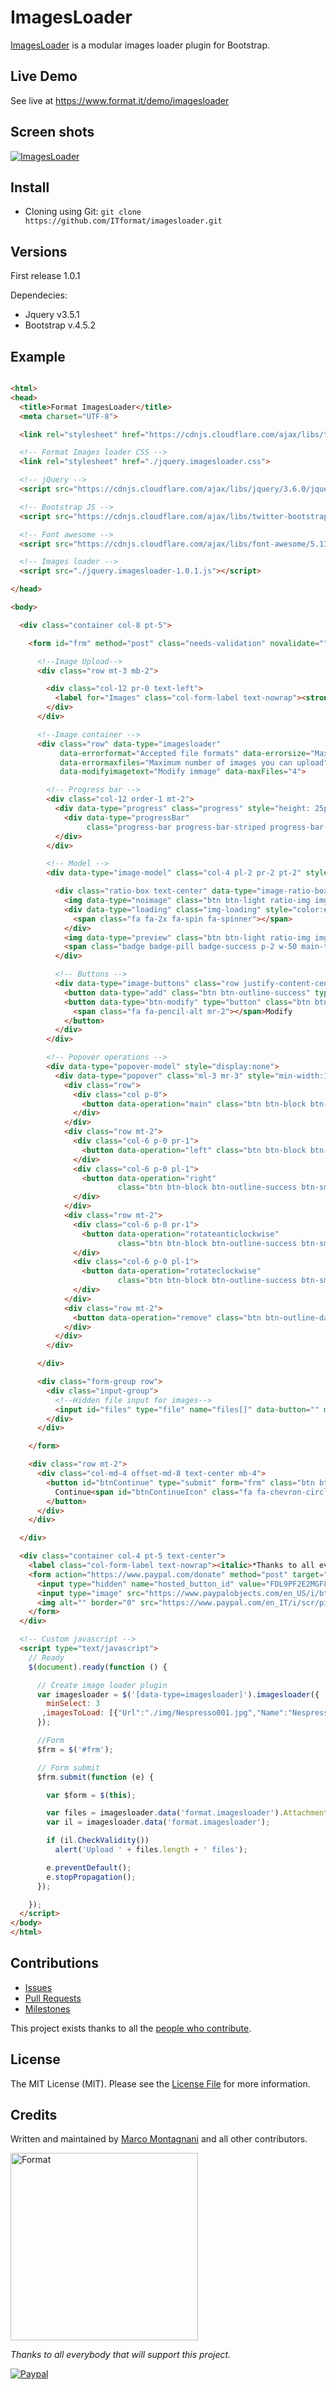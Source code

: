 # ImagesLoader

<!--version-->

[ImagesLoader](https://github.com/itformat/imagesloader/) is a modular images loader plugin for Bootstrap.

## Live Demo
See live at https://www.format.it/demo/imagesloader

## Screen shots
<a href="https://www.format.it/demo/imagesloader">
  <img alt="ImagesLoader" src="https://www.format.it/demo/imagesloader/screenshots/0001.png" />
</a>

## Install
- Cloning using Git: `git clone https://github.com/ITformat/imagesloader.git`

## Versions

First release 1.0.1

Dependecies:
  - Jquery v3.5.1
  - Bootstrap v.4.5.2

## Example

```html

<html>
<head>
  <title>Format ImagesLoader</title>
  <meta charset="UTF-8">

  <link rel="stylesheet" href="https://cdnjs.cloudflare.com/ajax/libs/twitter-bootstrap/4.6.0/css/bootstrap.min.css" crossorigin="anonymous">

  <!-- Format Images loader CSS -->
  <link rel="stylesheet" href="./jquery.imagesloader.css">

  <!-- jQuery -->
  <script src="https://cdnjs.cloudflare.com/ajax/libs/jquery/3.6.0/jquery.min.js" crossorigin="anonymous"></script>

  <!-- Bootstrap JS -->
  <script src="https://cdnjs.cloudflare.com/ajax/libs/twitter-bootstrap/4.6.0/js/bootstrap.bundle.min.js" crossorigin="anonymous"></script>

  <!-- Font awesome -->
  <script src="https://cdnjs.cloudflare.com/ajax/libs/font-awesome/5.13.1/js/all.min.js" crossorigin="anonymous"></script>

  <!-- Images loader -->
  <script src="./jquery.imagesloader-1.0.1.js"></script>

</head>

<body>

  <div class="container col-8 pt-5">

    <form id="frm" method="post" class="needs-validation" novalidate="">

      <!--Image Upload-->
      <div class="row mt-3 mb-2">

        <div class="col-12 pr-0 text-left">
          <label for="Images" class="col-form-label text-nowrap"><strong>Images loader</strong></label>
        </div>
      </div>

      <!--Image container -->
      <div class="row" data-type="imagesloader" 
           data-errorformat="Accepted file formats" data-errorsize="Maximum size accepted" data-errorduplicate="File already loaded" 
           data-errormaxfiles="Maximum number of images you can upload" data-errorminfiles="Minimum number of images to upload" 
           data-modifyimagetext="Modify immage" data-maxFiles="4">

        <!-- Progress bar -->
        <div class="col-12 order-1 mt-2">
          <div data-type="progress" class="progress" style="height: 25px; display:none;">
            <div data-type="progressBar" 
                 class="progress-bar progress-bar-striped progress-bar-animated bg-success" role="progressbar" style="width: 100%;">Load in progress...</div>
          </div>
        </div>

        <!-- Model -->
        <div data-type="image-model" class="col-4 pl-2 pr-2 pt-2" style="max-width:200px; display:none;">

          <div class="ratio-box text-center" data-type="image-ratio-box">
            <img data-type="noimage" class="btn btn-light ratio-img img-fluid p-2 image border dashed rounded" src="./img/photo-camera-gray.svg" style="cursor:pointer;">
            <div data-type="loading" class="img-loading" style="color:#218838; display:none;">
              <span class="fa fa-2x fa-spin fa-spinner"></span>
            </div>
            <img data-type="preview" class="btn btn-light ratio-img img-fluid p-2 image border dashed rounded" src="" style="display: none; cursor: default;">
            <span class="badge badge-pill badge-success p-2 w-50 main-tag" style="display:none;">Main</span>
          </div>

          <!-- Buttons -->
          <div data-type="image-buttons" class="row justify-content-center mt-2">
            <button data-type="add" class="btn btn-outline-success" type="button"><span class="fa fa-camera mr-2"></span>Add</button>
            <button data-type="btn-modify" type="button" class="btn btn-outline-success m-0" data-toggle="popover" data-placement="right" style="display:none;">
              <span class="fa fa-pencil-alt mr-2"></span>Modify
            </button>
          </div>
        </div>

        <!-- Popover operations -->
        <div data-type="popover-model" style="display:none">
          <div data-type="popover" class="ml-3 mr-3" style="min-width:150px;">
            <div class="row">
              <div class="col p-0">
                <button data-operation="main" class="btn btn-block btn-success btn-sm rounded-pill" type="button"><span class="fa fa-angle-double-up mr-2"></span>Main</button>
              </div>
            </div>
            <div class="row mt-2">
              <div class="col-6 p-0 pr-1">
                <button data-operation="left" class="btn btn-block btn-outline-success btn-sm rounded-pill" type="button"><span class="fa fa-angle-left mr-2"></span>Left</button>
              </div>
              <div class="col-6 p-0 pl-1">
                <button data-operation="right" 
                        class="btn btn-block btn-outline-success btn-sm rounded-pill" type="button">Right<span class="fa fa-angle-right ml-2"></span></button>
              </div>
            </div>
            <div class="row mt-2">
              <div class="col-6 p-0 pr-1">
                <button data-operation="rotateanticlockwise" 
                        class="btn btn-block btn-outline-success btn-sm rounded-pill" type="button"><span class="fa-duotone fa-undo-alt mr-2"></span>Rotate</button>
              </div>
              <div class="col-6 p-0 pl-1">
                <button data-operation="rotateclockwise" 
                        class="btn btn-block btn-outline-success btn-sm rounded-pill" type="button">Rotate<span class="fa-duotone fa-redo-alt ml-2"></span></button>
              </div>
            </div>
            <div class="row mt-2">
              <button data-operation="remove" class="btn btn-outline-danger btn-sm btn-block" type="button"><span class="fa fa-times mr-2"></span>Remove</button>
            </div>
          </div>
        </div>

      </div>

      <div class="form-group row">
        <div class="input-group">
          <!--Hidden file input for images-->
          <input id="files" type="file" name="files[]" data-button="" multiple="" accept="image/jpeg, image/png, image/gif," style="display:none;">
        </div>
      </div>

    </form>

    <div class="row mt-2">
      <div class="col-md-4 offset-md-8 text-center mb-4">
        <button id="btnContinue" type="submit" form="frm" class="btn btn-block btn-outline-success float-right" data-toggle="tooltip" data-trigger="manual" data-placement="top" data-title="Continue">
          Continue<span id="btnContinueIcon" class="fa fa-chevron-circle-right ml-2"></span><span id="btnContinueLoading" class="fa fa-spin fa-spinner ml-2" style="display:none"></span>
        </button>
      </div>
    </div>

  </div>

  <div class="container col-4 pt-5 text-center">
    <label class="col-form-label text-nowrap"><italic>*Thanks to all everybody that will support this project.*</italic></label>
    <form action="https://www.paypal.com/donate" method="post" target="_top">
      <input type="hidden" name="hosted_button_id" value="FDL9PF2E2MGF8" />
      <input type="image" src="https://www.paypalobjects.com/en_US/i/btn/btn_donate_LG.gif" border="0" name="submit" title="PayPal - The safer, easier way to pay online!" alt="Donate with PayPal button" />
      <img alt="" border="0" src="https://www.paypal.com/en_IT/i/scr/pixel.gif" width="1" height="1" />
    </form>
  </div>

  <!-- Custom javascript -->
  <script type="text/javascript">
    // Ready
    $(document).ready(function () {

      // Create image loader plugin
      var imagesloader = $('[data-type=imagesloader]').imagesloader({
        minSelect: 3
       ,imagesToLoad: [{"Url":"./img/Nespresso001.jpg","Name":"Nespresso001"},{"Url":"./img/Nespresso002.jpg","Name":"Nespresso002"}]
      });

      //Form
      $frm = $('#frm');

      // Form submit
      $frm.submit(function (e) {

        var $form = $(this);

        var files = imagesloader.data('format.imagesloader').AttachmentArray;
        var il = imagesloader.data('format.imagesloader');

        if (il.CheckValidity())
          alert('Upload ' + files.length + ' files');        

        e.preventDefault();
        e.stopPropagation();
      });

    });
  </script>
</body>
</html>
```
## Contributions
* [Issues](https://github.com/ITformat/ImagesLoader/issues)
* [Pull Requests](https://github.com/ITformat/ImagesLoader/pulls)
* [Milestones](https://github.com/ITformat/ImagesLoader/milestones)

This project exists thanks to all the [people who contribute](https://github.com/ITformat/ImagesLoader/graphs/contributors).

## License
The MIT License (MIT).
Please see the [License File](https://github.com/ITformat/ImagesLoader/blob/main/LICENSE) for more information.

## Credits

Written and maintained by [Marco Montagnani](https://www.format.it/#team) and all other contributors.

<a class="readme-logo" href="https://www.format.it/">
  <img alt="Format" src="https://www.format.it/img/logo-format.png" width="300px" />
</a>

*Thanks to all everybody that will support this project.*

[![Paypal](https://www.paypalobjects.com/en_US/i/btn/btn_donate_LG.gif)](https://www.paypal.com/donate?hosted_button_id=FDL9PF2E2MGF8)

